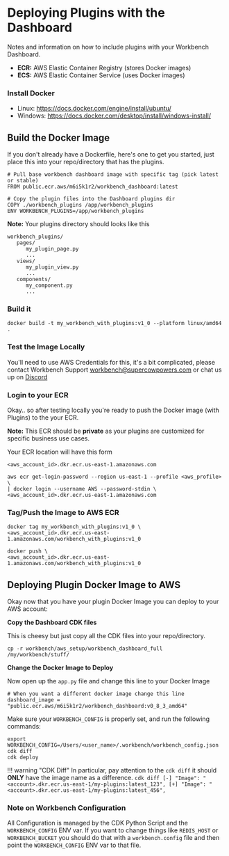 # Deploying Plugins with the Dashboard
Notes and information on how to include plugins with your Workbench Dashboard.

- **ECR:** AWS Elastic Container Registry (stores Docker images)
- **ECS:** AWS Elastic Container Service (uses Docker images)

### Install Docker
  
- Linux: <https://docs.docker.com/engine/install/ubuntu/>
- Windows: <https://docs.docker.com/desktop/install/windows-install/>

## Build the Docker Image
If you don't already have a Dockerfile, here's one to get you started, just place this into your repo/directory that has the plugins. 

```
# Pull base workbench dashboard image with specific tag (pick latest or stable)
FROM public.ecr.aws/m6i5k1r2/workbench_dashboard:latest

# Copy the plugin files into the Dashboard plugins dir
COPY ./workbench_plugins /app/workbench_plugins
ENV WORKBENCH_PLUGINS=/app/workbench_plugins
```

**Note:** Your plugins directory should looks like this

```
workbench_plugins/
   pages/
      my_plugin_page.py
      ...
   views/
      my_plugin_view.py
      ...
   components/
      my_component.py
      ...
```

### Build it

```
docker build -t my_workbench_with_plugins:v1_0 --platform linux/amd64 .
```

### Test the Image Locally
You'll need to use AWS Credentials for this, it's a bit complicated, please contact Workbench Support [workbench@supercowpowers.com](mailto:workbench@supercowpowers.com) or chat us up on [Discord](https://discord.gg/WHAJuz8sw8) 

### Login to your ECR
Okay.. so after testing locally you're ready to push the Docker image (with Plugins) to the your ECR.

**Note:** This ECR should be **private** as your plugins are customized for specific business use cases.

Your ECR location will have this form
```
<aws_account_id>.dkr.ecr.us-east-1.amazonaws.com
```

```
aws ecr get-login-password --region us-east-1 --profile <aws_profile> \
| docker login --username AWS --password-stdin \
<aws_account_id>.dkr.ecr.us-east-1.amazonaws.com
```

### Tag/Push the Image to AWS ECR
```
docker tag my_workbench_with_plugins:v1_0 \
<aws_account_id>.dkr.ecr.us-east-1.amazonaws.com/workbench_with_plugins:v1_0
```
```
docker push \
<aws_account_id>.dkr.ecr.us-east-1.amazonaws.com/workbench_with_plugins:v1_0
```

## Deploying Plugin Docker Image to AWS
Okay now that you have your plugin Docker Image you can deploy to your AWS account:

**Copy the Dashboard CDK files**

This is cheesy but just copy all the CDK files into your repo/directory.

```
cp -r workbench/aws_setup/workbench_dashboard_full /my/workbench/stuff/
```

**Change the Docker Image to Deploy**

Now open up the `app.py` file and change this line to your Docker Image

```
# When you want a different docker image change this line
dashboard_image = "public.ecr.aws/m6i5k1r2/workbench_dashboard:v0_8_3_amd64"
```

Make sure your `WORKBENCH_CONFIG` is properly set, and run the following commands:

```
export WORKBENCH_CONFIG=/Users/<user_name>/.workbench/workbench_config.json
cdk diff
cdk deploy
```

!!! warning "CDK Diff" 
    In particular, pay attention to the `cdk diff` it should **ONLY** have the image name as a difference.
    ```
    cdk diff
    [-] "Image": "<account>.dkr.ecr.us-east-1/my-plugins:latest_123",
    [+] "Image": "<account>.dkr.ecr.us-east-1/my-plugins:latest_456",
    ```




### Note on Workbench Configuration
All Configuration is managed by the CDK Python Script and the `WORKBENCH_CONFIG` ENV var. If you want to change things like `REDIS_HOST` or `WORKBENCH_BUCKET` you should do that with a `workbench.config` file and then point the `WORKBENCH_CONFIG` ENV var to that file.
